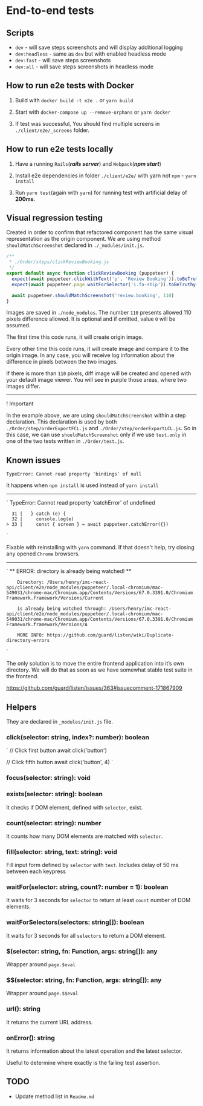 # End-to-end tests

## Scripts

- `dev` - will save steps screenshots and will display additional logging
- `dev:headless` - same as `dev` but with enabled headless mode
- `dev:fast` - will save steps screenshots
- `dev:all` - will save steps screenshots in headless mode

## How to run e2e tests with Docker

1. Build with `docker build -t e2e .` or `yarn build`

2. Start with `docker-compose up --remove-orphans` or `yarn docker`

3. If test was successful, You should find multiple screens in `./client/e2e/_screens` folder.

## How to run e2e tests locally

1. Have a running `Rails`(***rails server***) and `Webpack`(***npm start***)

2. Install e2e dependencies in folder `./client/e2e/` with yarn not `npm` - `yarn install`

3. Run `yarn test`(again with `yarn`) for running test with artificial delay of **200ms**.

## Visual regression testing

Created in order to confirm that refactored component has the same visual representation as the origin component.
We are using method `shouldMatchScreenshot` declared in `./_modules/init.js`.

```javascript
/**
 * ./Order/steps/clickReviewBooking.js
 */
export default async function clickReviewBooking (puppeteer) {
  expect(await puppeteer.clickWithText('p', 'Review Booking')).toBeTruthy()
  expect(await puppeteer.page.waitForSelector('i.fa-ship')).toBeTruthy()

  await puppeteer.shouldMatchScreenshot('review.booking', 110)
}
```

Images are saved in `./node_modules`.
The number `110` presents allowed 110 pixels difference allowed. It is optional and if omitted, value `0` will be assumed.

The first time this code runs, it will create origin image.

Every other time this code runs, it will create image and compare it to the origin image. In any case, you will receive log information about the difference in pixels between the two images.

If there is more than `110` pixels, diff image will be created and opened with your default image viewer. You will see in purple those areas, where two images differ.

---

! Important

In the example above, we are using `shouldMatchScreenshot` within a step declaration. This declaration is used by both `./Order/step/orderExportFCL.js` and `./Order/step/orderExportLCL.js`. So in this case, we can use `shouldMatchScreenshot` only if we use `test.only` in one of the two tests written in `./Order/test.js`.

## Known issues

`TypeError: Cannot read property 'bindings' of null`

It happens when `npm install` is used instead of `yarn install`

---
`
TypeError: Cannot read property 'catchError' of undefined

      31 |   } catch (e) {
      32 |     console.log(e)
    > 33 |     const { screen } = await puppeteer.catchError({})
`

Fixable with reinstalling with `yarn` command. If that doesn't help, try closing any opened `Chrome` browsers.

---

`
** ERROR: directory is already being watched! **

        Directory: /Users/henry/imc-react-api/client/e2e/node_modules/puppeteer/.local-chromium/mac-549031/chrome-mac/Chromium.app/Contents/Versions/67.0.3391.0/Chromium Framework.framework/Versions/Current

        is already being watched through: /Users/henry/imc-react-api/client/e2e/node_modules/puppeteer/.local-chromium/mac-549031/chrome-mac/Chromium.app/Contents/Versions/67.0.3391.0/Chromium Framework.framework/Versions/A

        MORE INFO: https://github.com/guard/listen/wiki/Duplicate-directory-errors
`

The only solution is to move the entire frontend application into it’s own directory. We will do that as soon as we have somewhat stable test suite in the frontend.

https://github.com/guard/listen/issues/363#issuecomment-171867909

## Helpers

They are declared in `_modules/init.js` file.

### click(selector: string, index?: number): boolean

`
// Click first button
await click('button')

// Click fifth button
await click('button', 4)
`

### focus(selector: string): void

### exists(selector: string): boolean

It checks if DOM element, defined with `selector`, exist.

### count(selector: string): number

It counts how many DOM elements are matched with `selector`.

### fill(selector: string, text: string): void

Fill input form defined by `selector` with `text`.
Includes delay of 50 ms between each keypress

### waitFor(selector: string, count?: number = 1): boolean

It waits for 3 seconds for `selector` to return at least `count` number of DOM elements.

### waitForSelectors(selectors: string[]): boolean

It waits for 3 seconds for all `selectors` to return a DOM element.

### $(selector: string, fn: Function, args: string[]): any

Wrapper around `page.$eval`

### $$(selector: string, fn: Function, args: string[]): any

Wrapper around `page.$$eval`

### url(): string

It returns the current URL address.

### onError(): string

It returns information about the latest operation and the latest selector.

Useful to determine where exactly is the failing test assertion.

## TODO

- Update method list in `Readme.md`